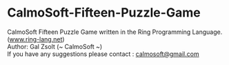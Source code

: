 # CalmoSoft-Fifteen-Puzzle-Game
CalmoSoft Fifteen Puzzle Game written in the Ring Programming Language. (www.ring-lang.net)
<br>Author: Gal Zsolt (~ CalmoSoft ~)
<br>If you have any suggestions please contact : calmosoft@gmail.com

